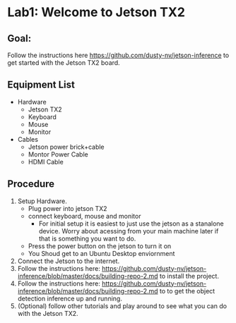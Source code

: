 # Lab1: Welcome to Jetson TX2

## Goal:
Follow the instructions here https://github.com/dusty-nv/jetson-inference to get started with the Jetson TX2 board.

## Equipment List 
* Hardware
    * Jetson TX2 
    * Keyboard 
    * Mouse
    * Monitor 
* Cables
    * Jetson power brick+cable
    * Montor Power Cable
    * HDMI Cable

## Procedure 
1. Setup Hardware. 
    * Plug power into jetson TX2
    * connect keyboard, mouse and monitor
        * For initial setup it is easiest to just use the jetson as a stanalone device. Worry about acessing from your main machine later if that is something you want to do. 
    * Press the power button on the jetson to turn it on 
    * You Shoud get to an Ubuntu Desktop enviornment
1. Connect the Jetson to the internet. 
1. Follow the instructions here: https://github.com/dusty-nv/jetson-inference/blob/master/docs/building-repo-2.md to install the project.
1. Follow the instructions here: https://github.com/dusty-nv/jetson-inference/blob/master/docs/building-repo-2.md to to get the object detection inference up and running.
1. (Optional) follow other tutorials and play around to see what you can do with the Jetson TX2.

